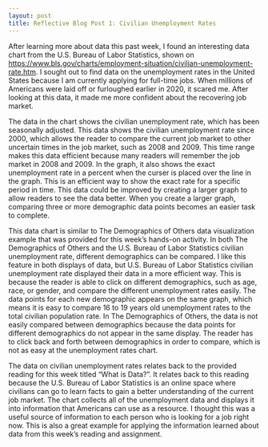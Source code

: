 ```yaml
---
layout: post
title: Reflective Blog Post 1: Civilian Unemployment Rates 
---
```


After learning more about data this past week, I found an interesting data chart from the U.S. Bureau of Labor Statistics, shown on https://www.bls.gov/charts/employment-situation/civilian-unemployment-rate.htm. I sought out to find data on the unemployment rates in the United States because I am currently applying for full-time jobs. When millions of Americans were laid off or furloughed earlier in 2020, it scared me. After looking at this data, it made me more confident about the recovering job market.

The data in the chart shows the civilian unemployment rate, which has been seasonally adjusted. This data shows the civilian unemployment rate since 2000, which allows the reader to compare the current job market to other uncertain times in the job market, such as 2008 and 2009. This time range makes this data efficient because many readers will remember the job market in 2008 and 2009. In the graph, it also shows the exact unemployment rate in a percent when the curser is placed over the line in the graph. This is an efficient way to show the exact rate for a specific period in time. This data could be improved by creating a larger graph to allow readers to see the data better. When you create a larger graph, comparing three or more demographic data points becomes an easier task to complete.

This data chart is similar to The Demographics of Others data visualization example that was provided for this week’s hands-on activity. In both The Demographics of Others and the U.S. Bureau of Labor Statistics civilian unemployment rate, different demographics can be compared. I like this feature in both displays of data, but U.S. Bureau of Labor Statistics civilian unemployment rate displayed their data in a more efficient way. This is because the reader is able to click on different demographics, such as age, race, or gender, and compare the different unemployment rates easily. The data points for each new demographic appears on the same graph, which means it is easy to compare 16 to 19 years old unemployment rates to the total civilian population rate. In The Demographics of Others, the data is not easily compared between demographics because the data points for different demographics do not appear in the same display. The reader has to click back and forth between demographics in order to compare, which is not as easy at the unemployment rates chart.

The data on civilian unemployment rates relates back to the provided reading for this week titled “What is Data?”. It relates back to this reading because the U.S. Bureau of Labor Statistics is an online space where civilians can go to learn facts to gain a better understanding of the current job market. The chart collects all of the unemployment data and displays it into information that Americans can use as a resource. I thought this was a useful source of information to each person who is looking for a job right now. This is also a great example for applying the information learned about data from this week’s reading and assignment.
